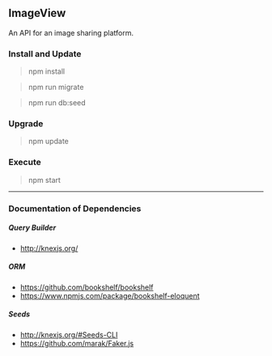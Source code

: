 ## ImageView

An API for an image sharing platform.

### Install and Update

> npm install

> npm run migrate

> npm run db:seed

### Upgrade

> npm update

### Execute

> npm start

---

### Documentation of Dependencies

##### Query Builder

- http://knexjs.org/

##### ORM

- https://github.com/bookshelf/bookshelf
- https://www.npmjs.com/package/bookshelf-eloquent

##### Seeds

- http://knexjs.org/#Seeds-CLI
- https://github.com/marak/Faker.js